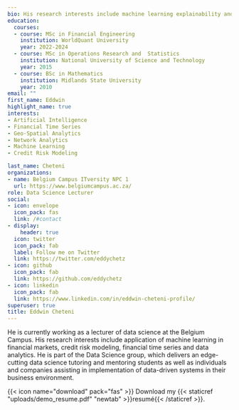 ```yaml
---
bio: His research interests include machine learning explainability and robustness, financial risk modeling and time series, and data analytics. [View my LinkedIn profile](https://www.linkedin.com/in/eddwin-cheteni-profile/).
education:
  courses:
  - course: MSc in Financial Engineering
    institution: WorldQuant University
    year: 2022-2024
  - course: MSc in Operations Research and  Statistics
    institution: National University of Science and Technology
    year: 2015
  - course: BSc in Mathematics 
    institution: Midlands State University
    year: 2010
email: ""
first_name: Eddwin
highlight_name: true
interests:
- Artificial Intelligence
- Financial Time Series
- Geo-Spatial Analytics 
- Network Analytics
- Machine Learning
- Credit Risk Modeling

last_name: Cheteni
organizations:
- name: Belgium Campus ITversity NPC 1
  url: https://www.belgiumcampus.ac.za/
role: Data Science Lecturer
social:
- icon: envelope
  icon_pack: fas
  link: /#contact
- display:
    header: true
  icon: twitter
  icon_pack: fab
  label: Follow me on Twitter
  link: https://twitter.com/eddychetz
- icon: github
  icon_pack: fab
  link: https://github.com/eddychetz
- icon: linkedin
  icon_pack: fab
  link: https://www.linkedin.com/in/eddwin-cheteni-profile/
superuser: true
title: Eddwin Cheteni
---
```


He is currently working as a lecturer of data science at the Belgium Campus. His research interests include application of machine learning in financial markets, credit risk modeling, financial time series and data analytics. He is part of the Data Science group, which delivers an edge-cutting data science tutoring and mentoring students as well as individuals and companies assisting in implementation of data-driven systems in their business environment.

{{< icon name="download" pack="fas" >}} Download my {{< staticref "uploads/demo_resume.pdf" "newtab" >}}resumé{{< /staticref >}}.
